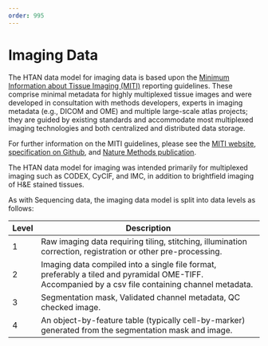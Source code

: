 ```yaml
---
order: 995
---
```


# Imaging Data

The HTAN data model for imaging data is based upon the [Minimum Information about Tissue Imaging (MITI)](https://www.miti-consortium.org/) reporting guidelines. These comprise minimal metadata for highly multiplexed tissue images and were developed in consultation with methods developers, experts in imaging metadata (e.g., DICOM and OME) and multiple large-scale atlas projects; they are guided by existing standards and accommodate most multiplexed imaging technologies and both centralized and distributed data storage.

For further information on the MITI guidelines, please see the [MITI website](https://www.miti-consortium.org/), [specification on Github](https://github.com/miti-consortium/MITI), and [Nature Methods publication](https://www.nature.com/articles/s41592-022-01415-4).

The HTAN data model for imaging was intended primarily for multiplexed imaging such as CODEX, CyCIF, and IMC, in addition to brightfield imaging of H&E stained tissues.

As with Sequencing data, the imaging data model is split into data levels as follows:

| Level | Description                                                                                                                                        |
| ----- | -------------------------------------------------------------------------------------------------------------------------------------------------- |
| 1     | Raw imaging data requiring tiling, stitching, illumination correction, registration or other pre-processing.                                       |
| 2     | Imaging data compiled into a single file format, preferably a tiled and pyramidal OME-TIFF. Accompanied by a csv file containing channel metadata. |
| 3     | Segmentation mask, Validated channel metadata, QC checked image.                                                                                   |
| 4     | An object-by-feature table (typically cell-by-marker) generated from the segmentation mask and image.                                              |
